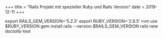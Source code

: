 +++
title = "Rails Projekt mit spezieller Ruby und Rails Version"
date = 2019-12-11
+++

export RAILS_GEM_VERSION='5.2.3'
export RUBY_VERSION='2.6.5'
rvm use $RUBY_VERSION
gem install rails --version $RAILS_GEM_VERSION
rails new doctolib-test
